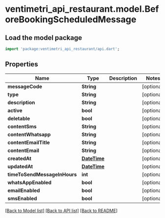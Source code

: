 # ventimetri_api_restaurant.model.BeforeBookingScheduledMessage

## Load the model package
```dart
import 'package:ventimetri_api_restaurant/api.dart';
```

## Properties
Name | Type | Description | Notes
------------ | ------------- | ------------- | -------------
**messageCode** | **String** |  | [optional] 
**type** | **String** |  | [optional] 
**description** | **String** |  | [optional] 
**active** | **bool** |  | [optional] 
**deletable** | **bool** |  | [optional] 
**contentSms** | **String** |  | [optional] 
**contentWhatsapp** | **String** |  | [optional] 
**contentEmailTitle** | **String** |  | [optional] 
**contentEmail** | **String** |  | [optional] 
**createdAt** | [**DateTime**](DateTime.md) |  | [optional] 
**updatedAt** | [**DateTime**](DateTime.md) |  | [optional] 
**timeToSendMessageInHours** | **int** |  | [optional] 
**whatsAppEnabled** | **bool** |  | [optional] 
**emailEnabled** | **bool** |  | [optional] 
**smsEnabled** | **bool** |  | [optional] 

[[Back to Model list]](../README.md#documentation-for-models) [[Back to API list]](../README.md#documentation-for-api-endpoints) [[Back to README]](../README.md)


